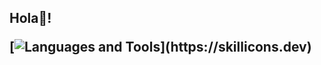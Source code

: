 <h2 align="left">Hola👋!

[![Languages and Tools](https://skillicons.dev/icons?i=java,kotlin,c,php,html,css,net,redis,mongo,mysql,maven,idea,ps,py,)](https://skillicons.dev)
